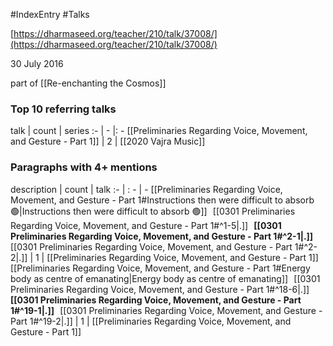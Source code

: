 #IndexEntry #Talks 

[https://dharmaseed.org/teacher/210/talk/37008/](https://dharmaseed.org/teacher/210/talk/37008/)

30 July 2016

part of [[Re-enchanting the Cosmos]]

### Top 10 referring talks
talk | count | series
:- | - |: -
[[Preliminaries Regarding Voice, Movement, and Gesture - Part 1]] | 2 | [[2020 Vajra Music]]

### Paragraphs with 4+ mentions
description | count | talk
:- | : - | -
[[Preliminaries Regarding Voice, Movement, and Gesture - Part 1#Instructions then were difficult to absorb 🟢\|Instructions then were difficult to absorb 🟢]] &nbsp;&nbsp;[[0301 Preliminaries Regarding Voice, Movement, and Gesture - Part 1#^1-5\|.]] &nbsp; **[[0301 Preliminaries Regarding Voice, Movement, and Gesture - Part 1#^2-1\|.]]** &nbsp; [[0301 Preliminaries Regarding Voice, Movement, and Gesture - Part 1#^2-2\|.]] | 1 | [[Preliminaries Regarding Voice, Movement, and Gesture - Part 1]]
[[Preliminaries Regarding Voice, Movement, and Gesture - Part 1#Energy body as centre of emanating\|Energy body as centre of emanating]] &nbsp;&nbsp;[[0301 Preliminaries Regarding Voice, Movement, and Gesture - Part 1#^18-6\|.]] &nbsp; **[[0301 Preliminaries Regarding Voice, Movement, and Gesture - Part 1#^19-1\|.]]** &nbsp; [[0301 Preliminaries Regarding Voice, Movement, and Gesture - Part 1#^19-2\|.]] | 1 | [[Preliminaries Regarding Voice, Movement, and Gesture - Part 1]]

